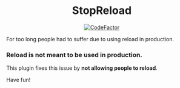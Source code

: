 <div align="center">

# StopReload

[![CodeFactor](https://www.codefactor.io/repository/github/koxsosen/stopreload/badge)](https://www.codefactor.io/repository/github/koxsosen/stopreload)

</div>
For too long people had to suffer due to using reload in production. 

### Reload is not meant to be used in production. 

This plugin fixes this issue by **not allowing people to reload**.

Have fun!

